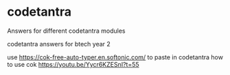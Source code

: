 # codetantra
Answers for different codetantra modules

codetantra answers for btech year 2

use https://cok-free-auto-typer.en.softonic.com/  to paste in codetantra
how to use cok https://youtu.be/Yycr6KZESnI?t=55 
